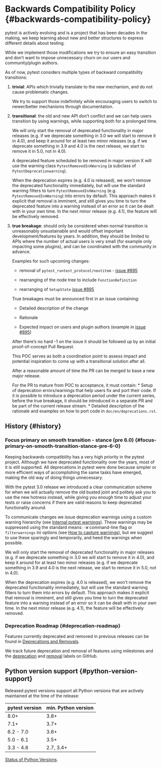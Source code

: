 # Backwards Compatibility Policy {#backwards-compatibility-policy}

pytest is actively evolving and is a project that has been decades in the making, we keep learning about new and better structures to express different details about testing.

While we implement those modifications we try to ensure an easy transition and don’t want to impose unnecessary churn on our users and community/plugin authors.

As of now, pytest considers multiple types of backward compatibility transitions:

1. **trivial**: APIs which trivially translate to the new mechanism, and do not cause problematic changes.

    We try to support those indefinitely while encouraging users to switch to newer/better mechanisms through documentation.

2. **transitional**: the old and new API don’t conflict and we can help users transition by using warnings, while supporting both for a prolonged time.

    We will only start the removal of deprecated functionality in major releases (e.g. if we deprecate something in 3.0 we will start to remove it in 4.0), and keep it around for at least two minor releases (e.g. if we deprecate something in 3.9 and 4.0 is the next release, we start to remove it in 5.0, not in 4.0).

    A deprecated feature scheduled to be removed in major version X will use the warning class `PytestRemovedInXWarning` (a subclass of `PytestDeprecationwarning`).

    When the deprecation expires (e.g. 4.0 is released), we won’t remove the deprecated functionality immediately, but will use the standard warning filters to turn `PytestRemovedInXWarning` (e.g. `PytestRemovedIn4Warning`) into errors by default. This approach makes it explicit that removal is imminent, and still gives you time to turn the deprecated feature into a warning instead of an error so it can be dealt with in your own time. In the next minor release (e.g. 4.1), the feature will be effectively removed.

3. **true breakage**: should only be considered when normal transition is unreasonably unsustainable and would offset important development/features by years. In addition, they should be limited to APIs where the number of actual users is very small (for example only impacting some plugins), and can be coordinated with the community in advance.

    Examples for such upcoming changes:

    - removal of `pytest_runtest_protocol/nextitem` - [issue #895](https://github.com/pytest-dev/pytest/issues/895)

    - rearranging of the node tree to include `FunctionDefinition`

    - rearranging of `SetupState` [issue #895](https://github.com/pytest-dev/pytest/issues/895)

    True breakages must be announced first in an issue containing:

    - Detailed description of the change

    - Rationale

    - Expected impact on users and plugin authors (example in [issue #895](https://github.com/pytest-dev/pytest/issues/895))

    After there’s no hard -1 on the issue it should be followed up by an initial proof-of-concept Pull Request.

    This POC serves as both a coordination point to assess impact and potential inspiration to come up with a transitional solution after all.

    After a reasonable amount of time the PR can be merged to base a new major release.

    For the PR to mature from POC to acceptance, it must contain: * Setup of deprecation errors/warnings that help users fix and port their code. If it is possible to introduce a deprecation period under the current series, before the true breakage, it should be introduced in a separate PR and be part of the current release stream. * Detailed description of the rationale and examples on how to port code in `doc/en/deprecations.rst`.

## History {#history}

### Focus primary on smooth transition - stance (pre 6.0) {#focus-primary-on-smooth-transition-stance-pre-6-0}

Keeping backwards compatibility has a very high priority in the pytest project. Although we have deprecated functionality over the years, most of it is still supported. All deprecations in pytest were done because simpler or more efficient ways of accomplishing the same tasks have emerged, making the old way of doing things unnecessary.

With the pytest 3.0 release we introduced a clear communication scheme for when we will actually remove the old busted joint and politely ask you to use the new hotness instead, while giving you enough time to adjust your tests or raise concerns if there are valid reasons to keep deprecated functionality around.

To communicate changes we issue deprecation warnings using a custom warning hierarchy (see [Internal pytest warnings](/python/pytest/how_to_guides/warning#internal-pytest-warnings)). These warnings may be suppressed using the standard means: `-W` command-line flag or `filterwarnings` ini options (see [How to capture warnings](/python/pytest/how_to_guides/warning#how-to-capture-warnings)), but we suggest to use these sparingly and temporarily, and heed the warnings when possible.

We will only start the removal of deprecated functionality in major releases (e.g. if we deprecate something in 3.0 we will start to remove it in 4.0), and keep it around for at least two minor releases (e.g. if we deprecate something in 3.9 and 4.0 is the next release, we start to remove it in 5.0, not in 4.0).

When the deprecation expires (e.g. 4.0 is released), we won’t remove the deprecated functionality immediately, but will use the standard warning filters to turn them into errors by default. This approach makes it explicit that removal is imminent, and still gives you time to turn the deprecated feature into a warning instead of an error so it can be dealt with in your own time. In the next minor release (e.g. 4.1), the feature will be effectively removed.

### Deprecation Roadmap {#deprecation-roadmap}

Features currently deprecated and removed in previous releases can be found in [Deprecations and Removals](/python/pytest/further_topics/deprecation#deprecations-and-removals).

We track future deprecation and removal of features using milestones and the [deprecation](https://github.com/pytest-dev/pytest/issues?q=label%3A%22type%3A+deprecation%22) and [removal](https://github.com/pytest-dev/pytest/labels/type%3A%20removal) labels on GitHub.

## Python version support {#python-version-support}

Released pytest versions support all Python versions that are actively maintained at the time of the release:

| pytest version | min. Python version |
|----------------|---------------------|
| 8.0+           | 3.8+                |
| 7.1+           | 3.7+                |
| 6.2 - 7.0      | 3.6+                |
| 5.0 - 6.1      | 3.5+                |
| 3.3 - 4.6      | 2.7, 3.4+           |

[Status of Python Versions](https://devguide.python.org/versions/).